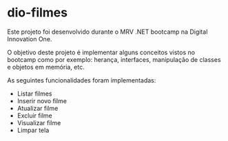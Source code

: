 # dio-filmes

Este projeto foi desenvolvido durante o MRV .NET bootcamp na Digital Innovation One.

O objetivo deste projeto é implementar alguns conceitos vistos no bootcamp como por exemplo: herança, interfaces, manipulação de classes e objetos em memória, etc.

As seguintes funcionalidades foram implementadas:

- Listar filmes
- Inserir novo filme
- Atualizar filme
- Excluir filme
- Visualizar filme
- Limpar tela
